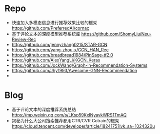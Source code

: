 
# Repo
- 快速加入多模态信息进行推荐效果比较的框架 https://github.com/PreferredAI/cornac
- 基于评论文本的深度模型推荐系统库 https://github.com/ShomyLiu/Neu-Review-Rec
- https://github.com/jennyzhang0215/STAR-GCN
- https://github.com/yang-zhou-x/GCN_HAN_Rec
- https://github.com/breadbread1984/PinSage-tf2.0
- https://github.com/AlexYangLi/KGCN_Keras
- https://github.com/JockWang/Graph-in-Recommendation-Systems
- https://github.com/Jhy1993/Awesome-GNN-Recommendation
- 
 
# Blog
- 基于评论文本的深度推荐系统总结 https://mp.weixin.qq.com/s/LKsp59KxlNyavkWRS1TmAQ
- 揭秘为什么大公司搜索推荐都用CTR/CVR Cotrain的框架 https://cloud.tencent.com/developer/article/1824175?ivk_sa=1024320u